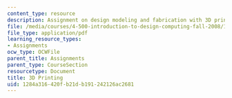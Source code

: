 ```yaml
---
content_type: resource
description: Assignment on design modeling and fabrication with 3D printing.
file: /media/courses/4-500-introduction-to-design-computing-fall-2008/1284a316420fb21db191242126ac2681_assn5.pdf
file_type: application/pdf
learning_resource_types:
- Assignments
ocw_type: OCWFile
parent_title: Assignments
parent_type: CourseSection
resourcetype: Document
title: 3D Printing
uid: 1284a316-420f-b21d-b191-242126ac2681
---
```

